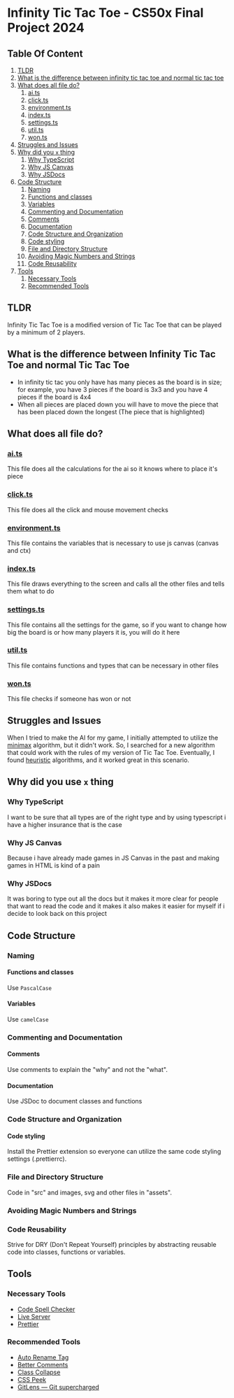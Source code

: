 # Infinity Tic Tac Toe - CS50x Final Project 2024

## Table Of Content

1. [TLDR](#tldr)
1. [What is the difference between infinity tic tac toe and normal tic tac toe](#what-is-the-difference-between-infinity-tic-tac-toe-and-normal-tic-tac-toe)
1. [What does all file do?](#what-does-all-file-do)
    1. [ai.ts](#aits)
    1. [click.ts](#clickts)
    1. [environment.ts](#environmentts)
    1. [index.ts](#indexts)
    1. [settings.ts](#settingsts)
    1. [util.ts](#utilts)
    1. [won.ts](#wonts)
1. [Struggles and Issues](#struggles-and-issues)
1. [Why did you `x` thing](#why-did-you-x-thing)
    1. [Why TypeScript](#why-typescript)
    1. [Why JS Canvas](#why-js-canvas)
    1. [Why JSDocs](#why-jsdocs)
1. [Code Structure](#code-structure)
    1. [Naming](#)
    1. [Functions and classes](#functions-and-classes)
    1. [Variables](#variables)
    1. [Commenting and Documentation](#commenting-and-documentation)
    1. [Comments](#comments)
    1. [Documentation](#documentation)
    1. [Code Structure and Organization](#code-structure-and-organization)
    1. [Code styling](#code-styling)
    1. [File and Directory Structure](#file-and-directory-structure)
    1. [Avoiding Magic Numbers and Strings](#avoiding-magic-numbers-and-strings)
    1. [Code Reusability](#code-reusability)
1. [Tools](#tools)
    1. [Necessary Tools](#necessary-tools)
    1. [Recommended Tools](#recommended-tools)

## TLDR

Infinity Tic Tac Toe is a modified version of Tic Tac Toe that can be played by a minimum of 2 players.

## What is the difference between Infinity Tic Tac Toe and normal Tic Tac Toe

-   In infinity tic tac you only have has many pieces as the board is in size; for example, you have 3 pieces if the board is 3x3 and you have 4 pieces if the board is 4x4
-   When all pieces are placed down you will have to move the piece that has been placed down the longest (The piece that is highlighted)

## What does all file do?

### [ai.ts](./src/ai.ts)

This file does all the calculations for the ai so it knows where to place it's piece

### [click.ts](./src/click.ts)

This file does all the click and mouse movement checks

### [environment.ts](./src/environment.ts)

This file contains the variables that is necessary to use js canvas (canvas and ctx)

### [index.ts](./src/index.ts)

This file draws everything to the screen and calls all the other files and tells them what to do

### [settings.ts](./src/setting.ts)

This file contains all the settings for the game, so if you want to change how big the board is or how many players it is, you will do it here

### [util.ts](./src/util.ts)

This file contains functions and types that can be necessary in other files

### [won.ts](./src/won.ts)

This file checks if someone has won or not

## Struggles and Issues

When I tried to make the AI for my game, I initially attempted to utilize the [minimax](https://en.wikipedia.org/wiki/Minimax) algorithm, but it didn't work. So, I searched for a new algorithm that could work with the rules of my version of Tic Tac Toe. Eventually, I found [heuristic](https://en.wikipedia.org/wiki/Heuristic) algorithms, and it worked great in this scenario.

## Why did you use `x` thing

### Why TypeScript

I want to be sure that all types are of the right type and by using typescript i have a higher insurance that is the case

### Why JS Canvas

Because i have already made games in JS Canvas in the past and making games in HTML is kind of a pain

### Why JSDocs

It was boring to type out all the docs but it makes it more clear for people that want to read the code and it makes it also makes it easier for myself if i decide to look back on this project

## Code Structure

### Naming

#### Functions and classes

Use `PascalCase`

#### Variables

Use `camelCase`

### Commenting and Documentation

#### Comments

Use comments to explain the "why" and not the "what".

#### Documentation

Use JSDoc to document classes and functions

### Code Structure and Organization

#### Code styling

Install the Prettier extension so everyone can utilize the same code styling settings (.prettierrc).

### File and Directory Structure

Code in "src" and images, svg and other files in "assets".

### Avoiding Magic Numbers and Strings

### Code Reusability

Strive for DRY (Don't Repeat Yourself) principles by abstracting reusable code into classes, functions or variables.

## Tools

### Necessary Tools

-   [Code Spell Checker](https://marketplace.visualstudio.com/items?itemName=streetsidesoftware.code-spell-checker)
-   [Live Server](https://marketplace.visualstudio.com/items?itemName=ritwickdey.LiveServer)
-   [Prettier](https://marketplace.visualstudio.com/items?itemName=esbenp.prettier-vscode)

### Recommended Tools

-   [Auto Rename Tag](https://marketplace.visualstudio.com/items?itemName=formulahendry.auto-rename-tag)
-   [Better Comments](https://marketplace.visualstudio.com/items?itemName=aaron-bond.better-comments)
-   [Class Collapse](https://marketplace.visualstudio.com/items?itemName=Etsi0.class-collapse)
-   [CSS Peek](https://marketplace.visualstudio.com/items?itemName=pranaygp.vscode-css-peek)
-   [GitLens — Git supercharged](https://marketplace.visualstudio.com/items?itemName=eamodio.gitlens)
